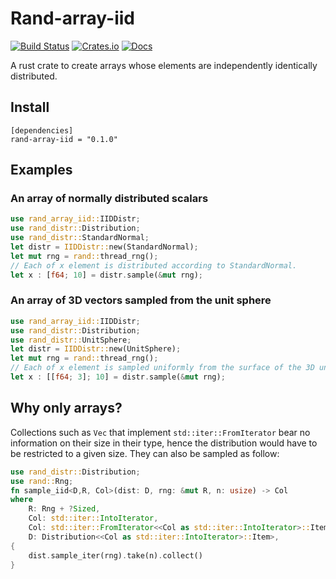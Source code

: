 # Rand-array-iid

[![Build Status](https://img.shields.io/travis/krtab/rand-array-iid/main?style=flat-square)](https://travis-ci.org/krtab/rand-array-iid)
[![Crates.io](https://img.shields.io/crates/v/rand-array-iid?style=flat-square)](https://crates.io/crates/rand-array-iid)
[![Docs](https://img.shields.io/badge/docs-doc.rs-blue?style=flat-square)](https://docs.rs/rand-array-iid/)

A rust crate to create arrays whose elements are independently identically distributed.

## Install

```
[dependencies]
rand-array-iid = "0.1.0"
```

## Examples

### An array of normally distributed scalars
```rust
use rand_array_iid::IIDDistr;
use rand_distr::Distribution;
use rand_distr::StandardNormal;
let distr = IIDDistr::new(StandardNormal);
let mut rng = rand::thread_rng();
// Each of x element is distributed according to StandardNormal.
let x : [f64; 10] = distr.sample(&mut rng);
```

### An array of 3D vectors sampled from the unit sphere
```rust
use rand_array_iid::IIDDistr;
use rand_distr::Distribution;
use rand_distr::UnitSphere;
let distr = IIDDistr::new(UnitSphere);
let mut rng = rand::thread_rng();
// Each of x element is sampled uniformly from the surface of the 3D unit sphere.
let x : [[f64; 3]; 10] = distr.sample(&mut rng);
```

## Why only arrays?

Collections such as `Vec` that implement `std::iter::FromIterator` bear
no information on their size in their type, hence the distribution would have
to be restricted to a given size. They can also be sampled as follow:

```rust
use rand_distr::Distribution;
use rand::Rng;
fn sample_iid<D,R, Col>(dist: D, rng: &mut R, n: usize) -> Col
where
    R: Rng + ?Sized,
    Col: std::iter::IntoIterator,
    Col: std::iter::FromIterator<<Col as std::iter::IntoIterator>::Item>,
    D: Distribution<<Col as std::iter::IntoIterator>::Item>,
{
    dist.sample_iter(rng).take(n).collect()
}
```